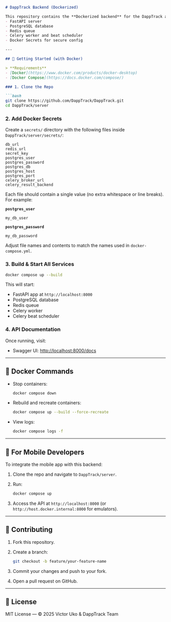 ````markdown
# DappTrack Backend (Dockerized)

This repository contains the **Dockerized backend** for the DappTrack app, including:
- FastAPI server
- PostgreSQL database
- Redis queue
- Celery worker and beat scheduler
- Docker Secrets for secure config

---

## 🚀 Getting Started (with Docker)

> **Requirements**
- [Docker](https://www.docker.com/products/docker-desktop)
- [Docker Compose](https://docs.docker.com/compose/)

### 1. Clone the Repo

```bash
git clone https://github.com/DappTrack/DappTrack.git
cd DappTrack/server
````

### 2. Add Docker Secrets

Create a `secrets/` directory with the following files inside `DappTrack/server/secrets/`:

```
db_url
redis_url
secret_key
postgres_user
postgres_password
postgres_db
postgres_host
postgres_port
celery_broker_url
celery_result_backend
```

Each file should contain a single value (no extra whitespace or line breaks). For example:

**`postgres_user`**

```
my_db_user
```

**`postgres_password`**

```
my_db_password
```

Adjust file names and contents to match the names used in `docker-compose.yml`.

### 3. Build & Start All Services

```bash
docker compose up --build
```

This will start:

* FastAPI app at `http://localhost:8000`
* PostgreSQL database
* Redis queue
* Celery worker
* Celery beat scheduler

### 4. API Documentation

Once running, visit:

* Swagger UI: [http://localhost:8000/docs](http://localhost:8000/docs)

---

## 🐳 Docker Commands

* Stop containers:

  ```bash
  docker compose down
  ```

* Rebuild and recreate containers:

  ```bash
  docker compose up --build --force-recreate
  ```

* View logs:

  ```bash
  docker compose logs -f
  ```

---

## 📱 For Mobile Developers

To integrate the mobile app with this backend:

1. Clone the repo and navigate to `DappTrack/server`.
2. Run:

   ```bash
   docker compose up
   ```
3. Access the API at `http://localhost:8000` (or `http://host.docker.internal:8000` for emulators).

---

## 🤝 Contributing

1. Fork this repository.
2. Create a branch:

   ```bash
   git checkout -b feature/your-feature-name
   ```
3. Commit your changes and push to your fork.
4. Open a pull request on GitHub.

---

## 📄 License

MIT License — © 2025 Victor Uko & DappTrack Team

```
